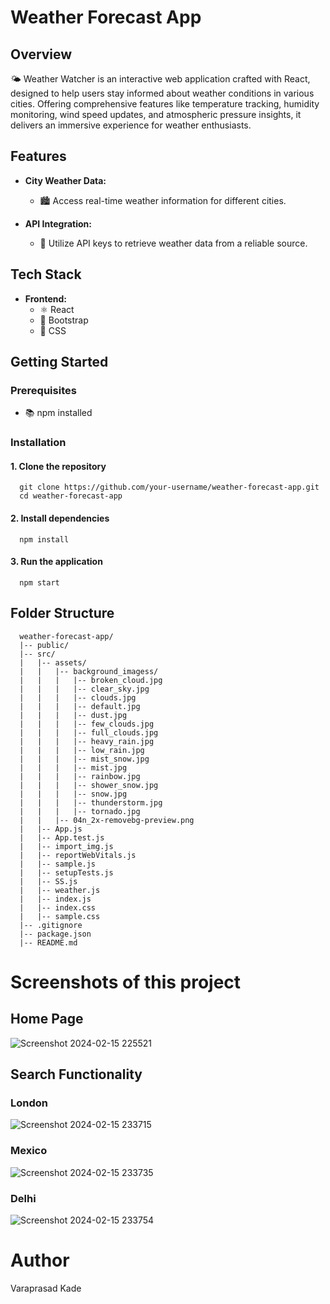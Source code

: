 # Weather Forecast App

## Overview
🌤️ Weather Watcher is an interactive web application crafted with React, designed to help users stay informed about weather conditions in various cities. Offering comprehensive features like temperature tracking, humidity monitoring, wind speed updates, and atmospheric pressure insights, it delivers an immersive experience for weather enthusiasts.

## Features

- **City Weather Data:**
  - 🏙️ Access real-time weather information for different cities.

- **API Integration:**
  - 🔑 Utilize API keys to retrieve weather data from a reliable source.

## Tech Stack

- **Frontend:**
  - ⚛️ React
  - 🎨 Bootstrap
  - 🎨 CSS

## Getting Started

### Prerequisites

- 📚 npm installed

### Installation

#### 1. Clone the repository
      git clone https://github.com/your-username/weather-forecast-app.git
      cd weather-forecast-app
#### 2. Install dependencies
      npm install
#### 3. Run the application
      npm start

## Folder Structure
      weather-forecast-app/
      |-- public/
      |-- src/
      |   |-- assets/
      |   |   |-- background_imagess/
      |   |   |   |-- broken_cloud.jpg
      |   |   |   |-- clear_sky.jpg
      |   |   |   |-- clouds.jpg
      |   |   |   |-- default.jpg
      |   |   |   |-- dust.jpg
      |   |   |   |-- few_clouds.jpg
      |   |   |   |-- full_clouds.jpg
      |   |   |   |-- heavy_rain.jpg
      |   |   |   |-- low_rain.jpg
      |   |   |   |-- mist_snow.jpg
      |   |   |   |-- mist.jpg
      |   |   |   |-- rainbow.jpg
      |   |   |   |-- shower_snow.jpg
      |   |   |   |-- snow.jpg
      |   |   |   |-- thunderstorm.jpg
      |   |   |   |-- tornado.jpg
      |   |   |-- 04n_2x-removebg-preview.png
      |   |-- App.js
      |   |-- App.test.js
      |   |-- import_img.js
      |   |-- reportWebVitals.js
      |   |-- sample.js
      |   |-- setupTests.js
      |   |-- SS.js
      |   |-- weather.js
      |   |-- index.js
      |   |-- index.css
      |   |-- sample.css
      |-- .gitignore
      |-- package.json
      |-- README.md

# Screenshots of this project

## Home Page
![Screenshot 2024-02-15 225521](https://github.com/kvprasad13/Weather-Forecast-App/assets/123655329/ffa2c8e4-e6ad-40de-9d1e-f9a89a612793)


## Search Functionality

  ### London
![Screenshot 2024-02-15 233715](https://github.com/kvprasad13/Weather-Forecast-App/assets/123655329/9467b8fe-8567-454f-a254-7a2fe185d1ee)

  ### Mexico
![Screenshot 2024-02-15 233735](https://github.com/kvprasad13/Weather-Forecast-App/assets/123655329/68c415cc-17c3-4ae6-8d18-25ab9b7ec23b)

  ### Delhi

![Screenshot 2024-02-15 233754](https://github.com/kvprasad13/Weather-Forecast-App/assets/123655329/bd2c0067-1f34-4baf-b075-0f9c63cd8503)

# Author
Varaprasad Kade
